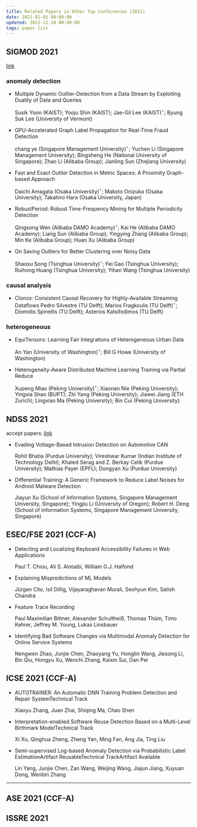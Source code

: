```yaml
---
title: Related Papers in Other Top Conferences (2021)
date: 2021-01-01 00:00:00
updated: 2021-12-20 00:00:00
tags: paper list
---
```


## SIGMOD 2021 

[link](http://www.2021.sigmod.org/sigmod_research_list.shtml)

<!-- more -->

### anomaly detection 
+ Multiple Dynamic Outlier-Detection from a Data Stream by Exploiting Duality of Data and Queries

  Susik Yoon (KAIST); Yooju Shin (KAIST); Jae-Gil Lee (KAIST)$^{\star}$; Byung Suk Lee (University of Vermont)

+ GPU-Accelerated Graph Label Propagation for Real-Time Fraud Detection

  chang ye (Singapore Management University)$^{\star}$; Yuchen Li (Singapore Management University); Bingsheng He (National University of Singapore); Zhao Li (Alibaba Group); Jianling Sun (Zhejiang University)
  
+ Fast and Exact Outlier Detection in Metric Spaces: A Proximity Graph-based Approach

  Daichi Amagata (Osaka University)$^{\star}$; Makoto Onizuka (Osaka University); Takahiro Hara (Osaka University, Japan)

+ RobustPeriod: Robust Time-Frequency Mining for Multiple Periodicity Detection
  
  Qingsong Wen (Alibaba DAMO Academy)$^{\star}$; Kai He (Alibaba DAMO Academy); Liang Sun (Alibaba Group); Yingying Zhang (Alibaba Group); Min Ke (Alibaba Group); Huan Xu (Alibaba Group)


+ On Saving Outliers for Better Clustering over Noisy Data
  
  Shaoxu Song (Tsinghua University)$^{\star}$; Fei Gao (Tsinghua University); Ruihong Huang (Tsinghua University); Yihan Wang (Tsinghua University)
 
### causal analysis

+ Clonos: Consistent Causal Recovery for Highly-Available Streaming Dataflows
Pedro Silvestre (TU Delft); Marios Fragkoulis (TU Delft)$^{\star}$; Diomidis Spinellis (TU Delft); Asterios Katsifodimos (TU Delft)

### heterogeneous 

+ EquiTensors: Learning Fair Integrations of Heterogeneous Urban Data

  An Yan (University of Washington)$^{\star}$; Bill G Howe (University of Washington)
  
+ Heterogeneity-Aware Distributed Machine Learning Training via Partial Reduce

  Xupeng Miao (Peking University)$^{\star}$; Xiaonan Nie (Peking University); Yingxia Shao (BUPT); Zhi Yang (Peking University); Jiawei Jiang (ETH Zurich); Lingxiao Ma (Peking University); Bin Cui (Peking University)


## NDSS 2021 

accept papers: [link](https://www.ndss-symposium.org/ndss2021/)

+ Evading Voltage-Based Intrusion Detection on Automotive CAN

  Rohit Bhatia (Purdue University); Vireshwar Kumar (Indian Institute of Technology Delhi); Khaled Serag and Z. Berkay Celik (Purdue University); Mathias Payer (EPFL); Dongyan Xu (Purdue University)
  
+ Differential Training: A Generic Framework to Reduce Label Noises for Android Malware Detection

  Jiayun Xu (School of Information Systems, Singapore Management University, Singapore); Yingjiu Li (University of Oregon); Robert H. Deng (School of Information Systems, Singapore Management University, Singapore)
  


## ESEC/FSE 2021 (CCF-A)

+ Detecting and Localizing Keyboard Accessibility Failures in Web Applications

  Paul T. Chiou, Ali S. Alotaibi, William G.J. Halfond


+ Explaining Mispredictions of ML Models

  Jürgen Cito, Isil Dillig, Vijayaraghavan Murali, Seohyun Kim, Satish Chandra
  
+ Feature Trace Recording

  Paul Maximilian Bittner, Alexander Schultheiß, Thomas Thüm, Timo Kehrer, Jeffrey M. Young, Lukas Linsbauer
  
+ Identifying Bad Software Changes via Multimodal Anomaly Detection for Online Service Systems

  Nengwen Zhao, Junjie Chen, Zhaoyang Yu, Honglin Wang, Jiesong Li, Bin Qiu, Hongyu Xu, Wenchi Zhang, Kaixin Sui, Dan Pei
  


## ICSE 2021 (CCF-A)

+ AUTOTRAINER: An Automatic DNN Training Problem Detection and Repair SystemTechnical Track
  
  Xiaoyu Zhang, Juan Zhai, Shiqing Ma, Chao Shen
  
+ Interpretation-enabled Software Reuse Detection Based on a Multi-Level Birthmark ModelTechnical Track

  Xi Xu, Qinghua Zheng, Zheng Yan, Ming Fan, Ang Jia, Ting Liu
  
+ Semi-supervised Log-based Anomaly Detection via Probabilistic Label EstimationArtifact ReusableTechnical TrackArtifact Available

  Lin Yang, Junjie Chen, Zan Wang, Weijing Wang, Jiajun Jiang, Xuyuan Dong, Wenbin Zhang
  
  
------
## ASE 2021 (CCF-A)

## ISSRE 2021 

